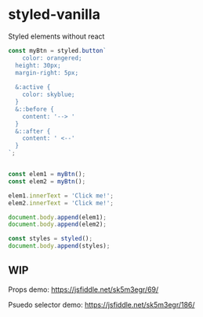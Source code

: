 # styled-vanilla
Styled elements without react

```js
const myBtn = styled.button`
	color: orangered;
  height: 30px;
  margin-right: 5px;
  
  &:active {
  	color: skyblue;
  }
  &::before {
  	content: '--> '
  }
  &::after {
  	content: ' <--'
  }
`;


const elem1 = myBtn();
const elem2 = myBtn();

elem1.innerText = 'Click me!';
elem2.innerText = 'Click me!';

document.body.append(elem1);
document.body.append(elem2);

const styles = styled();
document.body.append(styles);
```


## WIP

Props demo: https://jsfiddle.net/sk5m3egr/69/

Psuedo selector demo: https://jsfiddle.net/sk5m3egr/186/
